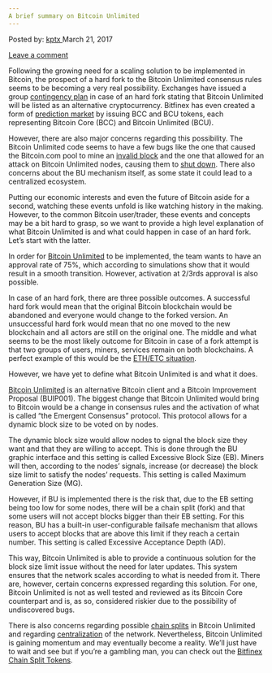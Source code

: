 ```yaml
---
A brief summary on Bitcoin Unlimited
---
```

<article class="post-listing post-18832 post type-post status-publish format-standard has-post-thumbnail hentry category-deepdot-news tag-bitcoin tag-summary tag-unlimited">
<div class="post-inner">
<span>Posted by: <a href="https://www.deepdotweb.com/author/kptx/" title="">kptx </a></span>
<span>March 21, 2017</span>

<span><a href="https://www.deepdotweb.com/2017/03/21/brief-summary-bitcoin-unlimited/#respond">Leave a comment</a></span>
</p>
<div class="clear"></div>
<div class="entry">
<p>Following the growing need for a scaling solution to be implemented in Bitcoin, the prospect of a hard fork to the Bitcoin Unlimited consensus rules seems to be becoming a very real possibility. Exchanges have issued a group <a href="http://www.coindesk.com/bitcoin-exchanges-unveil-emergency-hard-fork-contingency-plan/">contingency plan</a> in case of an hard fork stating that Bitcoin Unlimited will be listed as an alternative cryptocurrency. Bitfinex has even created a form of <a href="https://www.cryptocompare.com/coins/guides/chain-split-tokens-explained/">prediction market</a> by issuing BCC and BCU tokens, each representing Bitcoin Core (BCC) and Bitcoin Unlimited (BCU).</p>
<p>However, there are also major concerns regarding this possibility. The Bitcoin Unlimited code seems to have a few bugs like the one that caused the Bitcoin.com pool to mine an <a href="http://bitcoinist.com/bitcoin-unlimited-bug-miscounting-bytes/">invalid block</a> and the one that allowed for an attack on Bitcoin Unlimited nodes, causing them to <a href="https://www.cryptocoinsnews.com/bitcoin-core-developers-attack-bitcoin-unlimited/">shut down</a>. There also concerns about the BU mechanism itself, as some state it could lead to a centralized ecosystem.</p>
<p>Putting our economic interests and even the future of Bitcoin aside for a second, watching these events unfold is like watching history in the making. However, to the common Bitcoin user/trader, these events and concepts may be a bit hard to grasp, so we want to provide a high level explanation of what Bitcoin Unlimited is and what could happen in case of an hard fork. Let’s start with the latter.</p>
<p>In order for <a href="https://www.bitcoinunlimited.info/">Bitcoin Unlimited</a> to be implemented, the team wants to have an approval rate of 75%, which according to simulations show that it would result in a smooth transition. However, activation at 2/3rds approval is also possible.</p>
<p>In case of an hard fork, there are three possible outcomes. A successful hard fork would mean that the original Bitcoin blockchain would be abandoned and everyone would change to the forked version. An unsuccessful hard fork would mean that no one moved to the new blockchain and all actors are still on the original one. The middle and what seems to be the most likely outcome for Bitcoin in case of a fork attempt is that two groups of users, miners, services remain on both blockchains. A perfect example of this would be the <a href="https://www.cryptocompare.com/coins/guides/what-is-ethereum-classic/">ETH/ETC situation</a>.</p>
<p>However, we have yet to define what Bitcoin Unlimited is and what it does.</p>
<p><a href="https://www.bitcoinunlimited.info/">Bitcoin Unlimited</a> is an alternative Bitcoin client and a Bitcoin Improvement Proposal (BUIP001). The biggest change that Bitcoin Unlimited would bring to Bitcoin would be a change in consensus rules and the activation of what is called “the Emergent Consensus” protocol. This protocol allows for a dynamic block size to be voted on by nodes.</p>
<p>The dynamic block size would allow nodes to signal the block size they want and that they are willing to accept. This is done through the BU graphic interface and this setting is called Excessive Block Size (EB). Miners will then, according to the nodes’ signals, increase (or decrease) the block size limit to satisfy the nodes’ requests. This setting is called Maximum Generation Size (MG).</p>
<p>However, if BU is implemented there is the risk that, due to the EB setting being too low for some nodes, there will be a chain split (fork) and that some users will not accept blocks bigger than their EB setting. For this reason, BU has a built-in user-configurable failsafe mechanism that allows users to accept blocks that are above this limit if they reach a certain number. This setting is called Excessive Acceptance Depth (AD).</p>
<p>This way, Bitcoin Unlimited is able to provide a continuous solution for the block size limit issue without the need for later updates. This system ensures that the network scales according to what is needed from it. There are, however, certain concerns expressed regarding this solution. For one, Bitcoin Unlimited is not as well tested and reviewed as its Bitcoin Core counterpart and is, as so, considered riskier due to the possibility of undiscovered bugs.</p>
<p>There is also concerns regarding possible <a href="https://bitcoinmagazine.com/articles/how-bitcoin-unlimited-users-may-end-different-blockchains/">chain splits</a> in Bitcoin Unlimited and regarding <a href="https://blog.sia.tech/a-future-led-by-bitcoin-unlimited-is-a-centralized-future-e48ab52c817a#.ie7mqpcz1">centralization</a> of the network. Nevertheless, Bitcoin Unlimited is gaining momentum and may eventually become a reality. We’ll just have to wait and see but if you’re a gambling man, you can check out the <a href="https://www.bitfinex.com/posts/195">Bitfinex Chain Split Tokens</a>.</p>
</div>
<span style="display:none"><a href="https://www.deepdotweb.com/tag/bitcoin/" rel="tag">bitcoin</a> <a href="https://www.deepdotweb.com/tag/summary/" rel="tag">summary</a> <a href="https://www.deepdotweb.com/tag/unlimited/" rel="tag">unlimited</a></span> <span style="display:none" class="updated">2017-03-21</span>
<div style="display:none" class="vcard author" itemprop="author" itemscope itemtype="http://schema.org/Person"><strong class="fn" itemprop="name"><a href="https://www.deepdotweb.com/author/kptx/" title="Posts by kptx" rel="author">kptx</a></strong></div>
</div>
</article>

